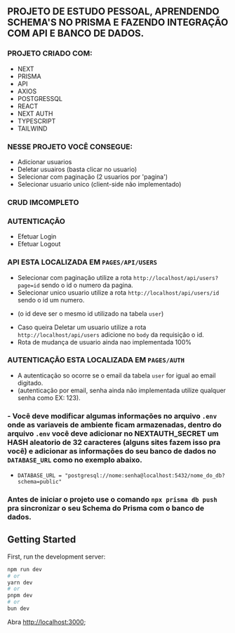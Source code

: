 ## PROJETO DE ESTUDO PESSOAL, APRENDENDO SCHEMA'S NO PRISMA E FAZENDO INTEGRAÇÃO COM API E BANCO DE DADOS.

### PROJETO CRIADO COM:

* NEXT
* PRISMA
* API 
* AXIOS
* POSTGRESSQL
* REACT
* NEXT AUTH
* TYPESCRIPT
* TAILWIND


### NESSE PROJETO VOCÊ CONSEGUE:

* Adicionar usuarios
* Deletar usuairos (basta clicar no usuario)
* Selecionar com paginação (2 usuarios por 'pagina')
* Selecionar usuario unico (client-side não implementado)
### CRUD IMCOMPLETO

### AUTENTICAÇÃO 

* Efetuar Login
* Efetuar Logout


### API ESTA LOCALIZADA EM `PAGES/API/USERS`

* Selecionar com paginação utilize a rota `http://localhost/api/users?page=id` sendo o id o numero da pagina.
* Selecionar unico usuario utilize a rota `http://localhost/api/users/id` sendo o id um numero. 
- (o id deve ser o mesmo id utilizado na tabela `user`)
* Caso queira Deletar um usuario  utilize a rota `http://localhost/api/users` adicione no `body` da requisição o id.
* Rota de mudança de usuario ainda nao implementada 100%

  
### AUTENTICAÇÃO ESTA LOCALIZADA EM `PAGES/AUTH`

- A autenticação so ocorre se o email da tabela `user` for igual ao email digitado.
- (autenticação por email, senha ainda não implementada utilize qualquer senha como EX: 123).

### - Você deve modificar algumas informações no arquivo `.env` onde as variaveis de ambiente ficam armazenadas, dentro do arquivo `.env` você deve adicionar no NEXTAUTH_SECRET um HASH aleatorio de 32 caracteres (alguns sites fazem isso pra você) e adicionar as informações do seu banco de dados no `DATABASE_URL` como no exemplo abaixo.

* `DATABASE_URL = "postgresql://nome:senha@localhost:5432/nome_do_db?schema=public"` 

### Antes de iniciar o projeto use o comando `npx prisma db push` pra sincronizar o seu Schema do Prisma com o banco de dados.

## Getting Started

First, run the development server:

```bash
npm run dev
# or
yarn dev
# or
pnpm dev
# or
bun dev
```

Abra [http://localhost:3000](http://localhost:3000);
